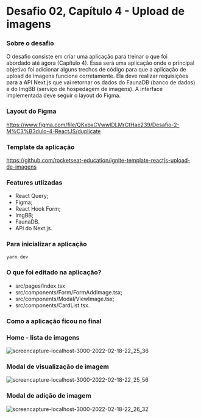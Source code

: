 # Desafio 02, Capítulo 4 -  Upload de imagens

### Sobre o desafio

O desafio consiste em criar uma aplicação para treinar o que foi abordado até agora (Capítulo 4).
Essa será uma aplicação onde o principal objetivo foi adicionar alguns trechos de código para que a aplicação de upload de imagens funcione corretamente. Ela deve realizar requisições para a API Next.js que vai retornar os dados do FaunaDB (banco de dados) e do ImgBB (serviço de hospedagem de imagens). A interface implementada deve seguir o layout do Figma. 

### Layout do Figma
https://www.figma.com/file/QKxbxCVwwlDLMrCtHae239/Desafio-2-M%C3%B3dulo-4-ReactJS/duplicate

### Template da aplicação
https://github.com/rocketseat-education/ignite-template-reactjs-upload-de-imagens


### Features utlizadas

- React Query;
- Figma;
- React Hook Form;
- ImgBB;
- FaunaDB.
- APi do Next.js.


### Para inicializar a aplicação
 
```bash
yarn dev
```

### O que foi editado na aplicação?
- src/pages/index.tsx
- src/components/Form/FormAddImage.tsx;
- src/components/Modal/ViewImage.tsx;
- src/components/CardList.tsx.


### Como a aplicação ficou no final

### Home - lista de imagens

![screencapture-localhost-3000-2022-02-18-22_25_36](https://user-images.githubusercontent.com/26827923/154780545-ff19b7b2-b30b-428f-88ae-d5d60a6fba54.png)

### Modal de visualização de imagem

![screencapture-localhost-3000-2022-02-18-22_25_56](https://user-images.githubusercontent.com/26827923/154780577-6165e216-2f69-43a7-aef6-936a6b79cd91.png)

### Modal de adição de imagem

![screencapture-localhost-3000-2022-02-18-22_26_32](https://user-images.githubusercontent.com/26827923/154780596-10e5384f-b1dd-4efe-bbcb-c0d457191bc0.png)
